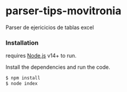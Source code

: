 # parser-tips-movitronia
Parser de ejericicios de tablas excel
### Installation

requires [Node.js](https://nodejs.org/) v14+ to run.

Install the dependencies and run the code.

```sh
$ npm install
$ node index
```